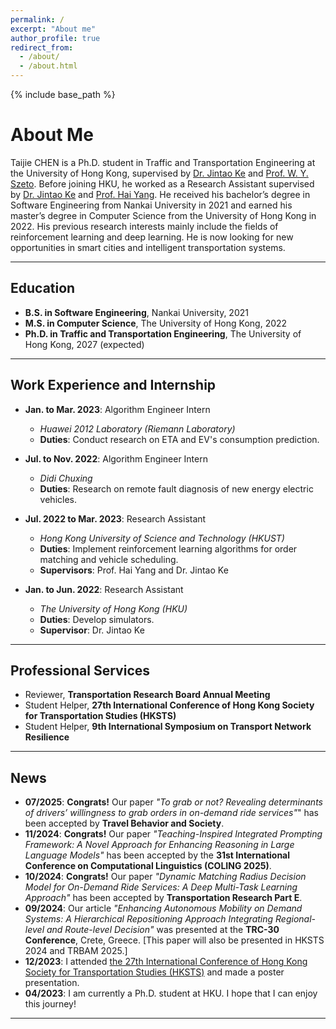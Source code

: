 ```yaml
---
permalink: /
excerpt: "About me"
author_profile: true
redirect_from: 
  - /about/
  - /about.html
---
```

{% include base_path %}

# About Me

Taijie CHEN is a Ph.D. student in Traffic and Transportation Engineering at the University of Hong Kong, supervised by [Dr. Jintao Ke](https://sites.google.com/view/kejintao) and [Prof. W. Y. Szeto](https://www.civil.hku.hk/ceszeto/). Before joining HKU, he worked as a Research Assistant supervised by [Dr. Jintao Ke](https://sites.google.com/view/kejintao) and [Prof. Hai Yang](https://cehyang.people.ust.hk/). He received his bachelor’s degree in Software Engineering from Nankai University in 2021 and earned his master’s degree in Computer Science from the University of Hong Kong in 2022. His previous research interests mainly include the fields of reinforcement learning and deep learning. He is now looking for new opportunities in smart cities and intelligent transportation systems.

---

## Education

- **B.S. in Software Engineering**, Nankai University, 2021  
- **M.S. in Computer Science**, The University of Hong Kong, 2022  
- **Ph.D. in Traffic and Transportation Engineering**, The University of Hong Kong, 2027 (expected)  

---

## Work Experience and Internship

- **Jan. to Mar. 2023**: Algorithm Engineer Intern  
  - *Huawei 2012 Laboratory (Riemann Laboratory)*  
  - **Duties**: Conduct research on ETA and EV's consumption prediction.  

- **Jul. to Nov. 2022**: Algorithm Engineer Intern  
  - *Didi Chuxing*  
  - **Duties**: Research on remote fault diagnosis of new energy electric vehicles.  

- **Jul. 2022 to Mar. 2023**: Research Assistant  
  - *Hong Kong University of Science and Technology (HKUST)*  
  - **Duties**: Implement reinforcement learning algorithms for order matching and vehicle scheduling.  
  - **Supervisors**: Prof. Hai Yang and Dr. Jintao Ke  

- **Jan. to Jun. 2022**: Research Assistant  
  - *The University of Hong Kong (HKU)*  
  - **Duties**: Develop simulators.  
  - **Supervisor**: Dr. Jintao Ke  

---

## Professional Services

- Reviewer, **Transportation Research Board Annual Meeting**  
- Student Helper, **27th International Conference of Hong Kong Society for Transportation Studies (HKSTS)**  
- Student Helper, **9th International Symposium on Transport Network Resilience**

---

## News
- **07/2025**: **Congrats!** Our paper *"To grab or not? Revealing determinants of drivers’ willingness to grab orders in on-demand ride services"*" has been accepted by **Travel Behavior and Society**.
- **11/2024**: **Congrats!** Our paper *"Teaching-Inspired Integrated Prompting Framework: A Novel Approach for Enhancing Reasoning in Large Language Models"* has been accepted by the **31st International Conference on Computational Linguistics (COLING 2025)**.  
- **10/2024**: **Congrats!** Our paper *"Dynamic Matching Radius Decision Model for On-Demand Ride Services: A Deep Multi-Task Learning Approach"* has been accepted by **Transportation Research Part E**.  
- **09/2024**: Our article *"Enhancing Autonomous Mobility on Demand Systems: A Hierarchical Repositioning Approach Integrating Regional-level and Route-level Decision"* was presented at the **TRC-30 Conference**, Crete, Greece. [This paper will also be presented in HKSTS 2024 and TRBAM 2025.]  
- **12/2023**: I attended [the 27th International Conference of Hong Kong Society for Transportation Studies (HKSTS)](http://www.hksts.org/conf.htm) and made a poster presentation.  
- **04/2023**: I am currently a Ph.D. student at HKU. I hope that I can enjoy this journey!  

---

<script type="text/javascript" id="clustrmaps" src="//clustrmaps.com/map_v2.js?d=2Fn4m2hY1SgpaARN_eQNld7R4iIDB0cu_F-vPYzASgg&cl=ffffff&t=tt&w=a"></script>
